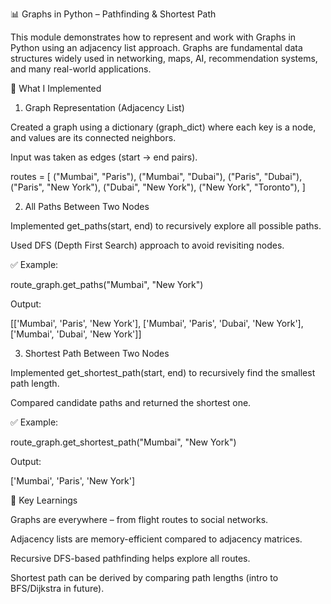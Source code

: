 📊 Graphs in Python – Pathfinding & Shortest Path

This module demonstrates how to represent and work with Graphs in Python using an adjacency list approach.
Graphs are fundamental data structures widely used in networking, maps, AI, recommendation systems, and many real-world applications.

🚀 What I Implemented
1. Graph Representation (Adjacency List)

Created a graph using a dictionary (graph_dict) where each key is a node, and values are its connected neighbors.

Input was taken as edges (start → end pairs).

routes = [
    ("Mumbai", "Paris"),
    ("Mumbai", "Dubai"),
    ("Paris", "Dubai"),
    ("Paris", "New York"),
    ("Dubai", "New York"),
    ("New York", "Toronto"),
]

2. All Paths Between Two Nodes

Implemented get_paths(start, end) to recursively explore all possible paths.

Used DFS (Depth First Search) approach to avoid revisiting nodes.

✅ Example:

route_graph.get_paths("Mumbai", "New York")


Output:

[['Mumbai', 'Paris', 'New York'], 
 ['Mumbai', 'Paris', 'Dubai', 'New York'], 
 ['Mumbai', 'Dubai', 'New York']]

3. Shortest Path Between Two Nodes

Implemented get_shortest_path(start, end) to recursively find the smallest path length.

Compared candidate paths and returned the shortest one.

✅ Example:

route_graph.get_shortest_path("Mumbai", "New York")


Output:

['Mumbai', 'Paris', 'New York']

🧠 Key Learnings

Graphs are everywhere – from flight routes to social networks.

Adjacency lists are memory-efficient compared to adjacency matrices.

Recursive DFS-based pathfinding helps explore all routes.

Shortest path can be derived by comparing path lengths (intro to BFS/Dijkstra in future).